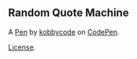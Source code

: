 Random Quote Machine 
---------------------


A [Pen](https://codepen.io/kobbycode/pen/dyOyWay) by [kobbycode](https://codepen.io/kobbycode) on [CodePen](https://codepen.io).

[License](https://codepen.io/kobbycode/pen/dyOyWay/license).
